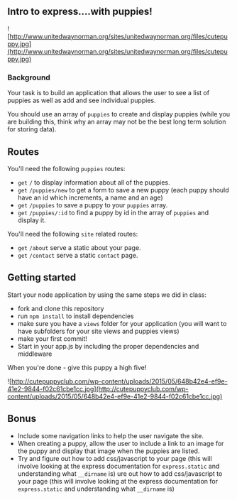 ## Intro to express....with puppies!

![http://www.unitedwaynorman.org/sites/unitedwaynorman.org/files/cutepuppy.jpg](http://www.unitedwaynorman.org/sites/unitedwaynorman.org/files/cutepuppy.jpg)

### Background

Your task is to build an application that allows the user to see a list of puppies as well as add and see individual puppies.

You should use an array of `puppies` to create and display puppies (while you are building this, think why an array may not be the best long term solution for storing data). 

## Routes

You'll need the following `puppies` routes:

* `get` `/` to display information about all of the puppies.
* `get` `/puppies/new` to get a form to save a new puppy (each puppy should have an id which increments, a name and an age)
* `get` `/puppies` to save a puppy to your `puppies` array.
* `get` `/puppies/:id` to find a puppy by id in the array of `puppies` and display it.

You'll need the following `site` related routes:

* `get` `/about` serve a static about your page.
* `get` `/contact` serve a static `contact` page.

## Getting started

Start your node application by using the same steps we did in class:

- fork and clone this repository
- run `npm install` to install dependencies
- make sure you have a `views` folder for your application (you will want to have subfolders for your site views and puppies views)
- make your first commit!
- Start in your app.js by including the proper dependencies and middleware

When you're done - give this puppy a high five!

![http://cutepuppyclub.com/wp-content/uploads/2015/05/648b42e4-ef9e-41e2-9844-f02c61cbe1cc.jpg](http://cutepuppyclub.com/wp-content/uploads/2015/05/648b42e4-ef9e-41e2-9844-f02c61cbe1cc.jpg)


## Bonus

- Include some navigation links to help the user navigate the site.
- When creating a puppy, allow the user to include a link to an image for the puppy and display that image when the puppies are listed.
- Try and figure out how to add css/javascript to your page (this will involve looking at the express documentation for `express.static` and understanding what `__dirname` is)
ure out how to add css/javascript to your page (this will involve looking at the express documentation for `express.static` and understanding what `__dirname` is)
